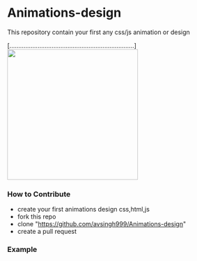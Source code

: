 # Animations-design
This repository contain your first any css/js animation or design




<p> [.......................................................................] <img src="https://static1.squarespace.com/static/580394d6d2b857996ca8df7a/580777bfebbd1a790b791a36/58077ee3e6f2e13839d2277d/1476886246869/HAND-ANIMATION-LOOP.gif" height="300px;"></p>



### How to Contribute
- create your first animations design  css,html,js
- fork this repo
- clone "https://github.com/avsingh999/Animations-design"
- create a pull request

### Example
